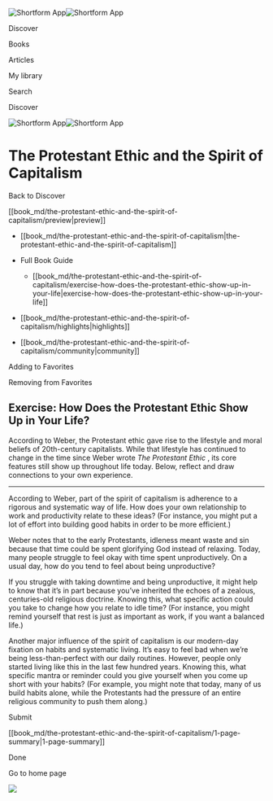 ![Shortform App](/img/logo.36a2399e.svg)![Shortform App](/img/logo-dark.70c1b072.svg)

Discover

Books

Articles

My library

Search

Discover

![Shortform App](/img/logo.36a2399e.svg)![Shortform App](/img/logo-dark.70c1b072.svg)

# The Protestant Ethic and the Spirit of Capitalism

Back to Discover

[[book_md/the-protestant-ethic-and-the-spirit-of-capitalism/preview|preview]]

  * [[book_md/the-protestant-ethic-and-the-spirit-of-capitalism|the-protestant-ethic-and-the-spirit-of-capitalism]]
  * Full Book Guide

    * [[book_md/the-protestant-ethic-and-the-spirit-of-capitalism/exercise-how-does-the-protestant-ethic-show-up-in-your-life|exercise-how-does-the-protestant-ethic-show-up-in-your-life]]
  * [[book_md/the-protestant-ethic-and-the-spirit-of-capitalism/highlights|highlights]]
  * [[book_md/the-protestant-ethic-and-the-spirit-of-capitalism/community|community]]



Adding to Favorites 

Removing from Favorites 

## Exercise: How Does the Protestant Ethic Show Up in Your Life?

According to Weber, the Protestant ethic gave rise to the lifestyle and moral beliefs of 20th-century capitalists. While that lifestyle has continued to change in the time since Weber wrote _The Protestant Ethic_ , its core features still show up throughout life today. Below, reflect and draw connections to your own experience.

* * *

According to Weber, part of the spirit of capitalism is adherence to a rigorous and systematic way of life. How does your own relationship to work and productivity relate to these ideas? (For instance, you might put a lot of effort into building good habits in order to be more efficient.)

Weber notes that to the early Protestants, idleness meant waste and sin because that time could be spent glorifying God instead of relaxing. Today, many people struggle to feel okay with time spent unproductively. On a usual day, how do you tend to feel about being unproductive?

If you struggle with taking downtime and being unproductive, it might help to know that it’s in part because you’ve inherited the echoes of a zealous, centuries-old religious doctrine. Knowing this, what specific action could you take to change how you relate to idle time? (For instance, you might remind yourself that rest is just as important as work, if you want a balanced life.)

Another major influence of the spirit of capitalism is our modern-day fixation on habits and systematic living. It’s easy to feel bad when we’re being less-than-perfect with our daily routines. However, people only started living like this in the last few hundred years. Knowing this, what specific mantra or reminder could you give yourself when you come up short with your habits? (For example, you might note that today, many of us build habits alone, while the Protestants had the pressure of an entire religious community to push them along.)

Submit 

[[book_md/the-protestant-ethic-and-the-spirit-of-capitalism/1-page-summary|1-page-summary]]

Done

Go to home page 

![](https://bat.bing.com/action/0?ti=56018282&Ver=2&mid=dca32d5c-5069-42be-90c9-f30f38463d2c&sid=1711133063fa11eebdec89a8b8ae3bbc&vid=171147a063fa11eea7440fcfeb230d96&vids=0&msclkid=N&pi=0&lg=en-US&sw=800&sh=600&sc=24&nwd=1&tl=Shortform%20%7C%20Book&p=https%3A%2F%2Fwww.shortform.com%2Fapp%2Fbook%2Fthe-protestant-ethic-and-the-spirit-of-capitalism%2Fexercise-how-does-the-protestant-ethic-show-up-in-your-life&r=&lt=306&evt=pageLoad&sv=1&rn=286536)
